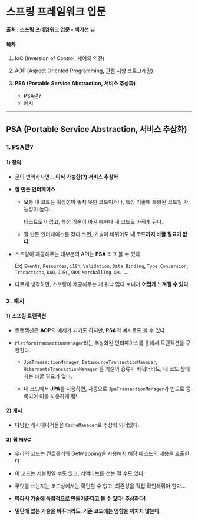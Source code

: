 # 스프링 프레임워크 입문

**출처 : [스프링 프레임워크 입문 - 백기선 님](https://www.inflearn.com/course/spring/)**

#### 목차

1. IoC (Inversion of Control, 제어의 역전)

2. AOP (Aspect Oriented Programming, 관점 지향 프로그래밍)

3. **PSA (Portable Service Abstraction, 서비스 추상화)**

   - PSA란?
   - 예시

    

___

## PSA (Portable Service Abstraction, 서비스 추상화)

### 1. PSA란?

#### 1) 정의

- 굳이 번역하자면... **이식 가능한(?) 서비스 추상화**

- **잘 만든 인터페이스**

  - 보통 내 코드는 확장성이 좋지 못한 코드이거나, 특정 기술에 특화된 코드일 가능성이 높다.

    테스트도 어렵고, 특정 기술이 바뀔 때마다 내 코드도 바뀌게 된다.

  - 잘 만든 인터페이스를 갖다 쓰면, 기술이 바뀌어도 **내 코드까지 바꿀 필요가 없다.**

- 스프링이 제공해주는 대부분의 API는 **PSA** 라고 볼 수 있다.

  Ex) `Events`, `Resources`, `i18n`, `Validation`, `Data Binding`, `Type Conversion`, `Tranactions`, `DAO`, `JDBC`, `ORM`, `Marshalling XML `...

- 다르게 생각하면, 스프링이 제공해주는 게 워낙 많다 보니까 **어렵게 느껴질 수 있다**

  

### 2. 예시

#### 1) 스프링 트랜잭션

- 트랜잭션은 **AOP**의 예제가 되기도 하지만, **PSA**의 예시로도 볼 수 있다.

- `PlatformTransactionManager`라는 추상화된 인터페이스를 통해서 트랜잭션을 구현한다.

  - `JpaTransactionManager`, `DatasourceTransactionManager`, `HibernamteTransactionManager` 등 기술의 종류가 바뀌더라도, 내 코드 상에서는 바꿀 필요가 없다.

  - 내 코드에서 **JPA**를 사용하면, 자동으로 `JpaTransactionManager`가 빈으로 등록되어 이를 사용하게 됨!

    

#### 2) 캐시

- 다양한 캐시매니저들은 `CacheManager`로 추상화 되어있다.

  

#### 3) 웹 MVC

- 우리의 코드는 컨트롤러와 GetMapping을 사용해서 해당 메소드의 내용을 호출한다

- 이 코드는 서블릿일 수도 있고, 리액티브를 쓰는 걸 수도 있다.

- 무엇을 쓰는지는 코드상에서는 확인할 수 없고, 의존성을 직접 확인해줘야 한다...

- **따라서 기술에 독립적으로 만들어준다고 볼 수 있다! 추상화다!**

- **밑단에 있는 기술을 바꾸더라도, 기존 코드에는 영향을 끼치지 않는다.**
